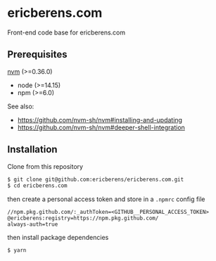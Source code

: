 # ericberens.com

Front-end code base for ericberens.com

## Prerequisites

[nvm](https://github.com/nvm-sh/nvm#installing-and-updating) (>=0.36.0)

- node (>=14.15)
- npm (>=6.0)

See also:

- https://github.com/nvm-sh/nvm#installing-and-updating
- https://github.com/nvm-sh/nvm#deeper-shell-integration

## Installation

Clone from this repository

```bash
$ git clone git@github.com:ericberens/ericberens.com.git
$ cd ericberens.com
```

then create a personal access token and store in a `.npmrc` config file

```
//npm.pkg.github.com/:_authToken=<GITHUB__PERSONAL_ACCESS_TOKEN>
@ericberens:registry=https://npm.pkg.github.com/
always-auth=true
```

then install package dependencies

```bash
$ yarn
```